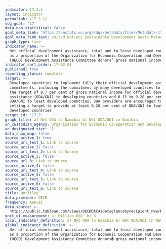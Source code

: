 ```yaml
---
indicator: 17.2.1
layout: indicator
permalink: /17-2-1/
sdg_goal: '17'
data_non_statistical: false
goal_meta_link: 'https://unstats.un.org/sdgs/metadata/files/Metadata-17-02-01.pdf'
goal_meta_link_text: United Nations Sustainable Development Goals Metadata (pdf 468kB)
graph_type: line
indicator_name: >-
  Net official development assistance, total and to least developed countries,
  as a proportion of the Organization for Economic Cooperation and Development
  (OECD) Development Assistance Committee donors’ gross national income (GNI)
indicator_sort_order: 17-02-01
published: true
reporting_status: complete
target: >-
  Developed countries to implement fully their official development assistance
  commitments, including the commitment by many developed countries to achieve
  the target of 0.7 per cent of gross national income for official development
  assistance (ODA/GNI) to developing countries and 0.15 to 0.20 per cent of
  ODA/GNI to least developed countries; ODA providers are encouraged to consider
  setting a target to provide at least 0.20 per cent of ODA/GNI to least
  developed countries
target_id: '17.2'
graph_title: a) Net ODA to Namibia b) Net ODA/GNI in Namibia
un_custodian_agency: Organisation for Economic Co-operation and Development (OECD)
un_designated_tier: '1'
data_show_map: false
source_active_1: true
source_url_text_1: Link to source
source_active_2: false
source_url_text_2: Link to Source
source_active_3: false
source_url_3: Link to source
source_active_4: false
source_url_text_4: Link to source
source_active_5: false
source_url_text_5: Link to source
source_active_6: false
source_url_text_6: Link to source
title: Untitled
data_provider: OECD
frequency: Annual
data_source: >-
  https://public.tableau.com/views/OECDDACAidataglancebyrecipient_new/Recipients?:embed=y&:display_count=yes&:showTabs=y&:toolbar=no?&:showVizHome=no
unit_of_measurement: a) Million USD  b) %
local_indicator_definition: a) Net ODA to Namibia b) Net ODA/GNI in Namibia
global_indicator_definition: >-
  Net official development assistance, total and to least developed countries,
  as a proportion of the Organization for Economic Cooperation and Development
  (OECD) Development Assistance Committee donors� gross national income (GNI)
---
```

